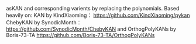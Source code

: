 asKAN and corresponding varients by replacing the polynomials.
Based heavily on:
KAN by KindXiaoming：
https://github.com/KindXiaoming/pykan
ChebyKAN by SynodicMonth：
https://github.com/SynodicMonth/ChebyKAN
and OrthogPolyKANs by Boris-73-TA
https://github.com/Boris-73-TA/OrthogPolyKANs


